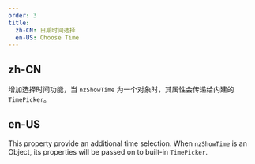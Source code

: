 ```yaml
---
order: 3
title:
  zh-CN: 日期时间选择
  en-US: Choose Time
---
```


## zh-CN

增加选择时间功能，当 `nzShowTime` 为一个对象时，其属性会传递给内建的 `TimePicker`。

## en-US

This property provide an additional time selection. When `nzShowTime` is an Object, its properties will be passed on to built-in `TimePicker`.